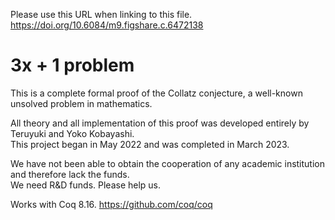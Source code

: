 Please use this URL when linking to this file.
https://doi.org/10.6084/m9.figshare.c.6472138

# 3x + 1 problem

This is a complete formal proof of the Collatz conjecture, a well-known unsolved problem in mathematics.

  All theory and all implementation of this proof was developed entirely by Teruyuki and Yoko Kobayashi.  
  This project began in May 2022 and was completed in March 2023.

  We have not been able to obtain the cooperation of any academic institution and therefore lack the funds.  
  We need R&D funds.
  Please help us.

Works with Coq 8.16. https://github.com/coq/coq


